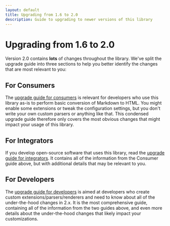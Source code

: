 ```yaml
---
layout: default
title: Upgrading from 1.6 to 2.0
description: Guide to upgrading to newer versions of this library
---
```


# Upgrading from 1.6 to 2.0

Version 2.0 contains **lots** of changes throughout the library.  We've split the upgrade guide into three sections to help you better identify the changes that are most relevant to you:

## For Consumers

The [upgrade guide for consumers](/2.0/upgrading/consumers/) is relevant for developers who use this library as-is to perform basic conversion of Markdown to HTML.  You might enable some extensions or tweak the configuration settings, but you don't write your own custom parsers or anything like that.  This condensed upgrade guide therefore only covers the most obvious changes that might impact your usage of this library.

## For Integrators

If you develop open-source software that uses this library, read the [upgrade guide for integrators](/2.0/upgrading/integrators/).  It contains all of the information from the Consumer guide above, but with additional details that may be relevant to you.

## For Developers

The [upgrade guide for developers](/2.0/upgrading/developers/) is aimed at developers who create custom extensions/parsers/renderers and need to know about all of the under-the-hood changes in 2.x.  It is the most comprehensive guide, containing all of the information from the two guides above, and even more details about the under-the-hood changes that likely impact your customizations.
